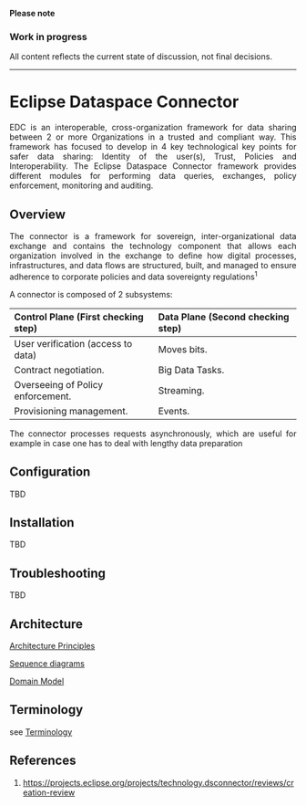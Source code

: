 **Please note**

### Work in progress

All content reflects the current state of discussion, not final decisions.

---

# Eclipse Dataspace Connector

<p style='text-align: justify;'> EDC is an interoperable, cross-organization framework for data sharing between 2 or more Organizations in a trusted and
compliant way. This framework has focused to develop in 4 key technological key points for safer data sharing: Identity
of the user(s), Trust, Policies and Interoperability. The Eclipse Dataspace Connector framework provides different
modules for performing data queries, exchanges, policy enforcement, monitoring and auditing.

## Overview

<p style='text-align: justify;'> The connector is a framework for sovereign, inter-organizational data exchange and contains the technology component that allows each organization involved in the exchange to define how digital processes, infrastructures, and data flows are structured, built, and managed to ensure adherence to corporate policies and data sovereignty regulations<sup>1</sup></p>

A connector is composed of 2 subsystems:

| **Control Plane (First checking step)** | **Data Plane (Second checking step)** |
|:----------------------------------------|:--------------------------------------|
| User verification (access to data)      | Moves bits.                           |
| Contract negotiation.                   | Big Data Tasks.                       |
| Overseeing of Policy enforcement.       | Streaming.                            |
| Provisioning management.                | Events.                               |

<p style='text-align: justify;'> The connector processes requests asynchronously, which are useful for example in case one has to deal with lengthy data preparation</p>

## Configuration

TBD

## Installation

TBD

## Troubleshooting

TBD

## Architecture

[Architecture Principles](architecture-principles.md)

[Sequence diagrams](architecture/README.md)

[Domain Model](domain-model.md)

## Terminology

see [Terminology](Terminology.md)

## References

1. https://projects.eclipse.org/projects/technology.dsconnector/reviews/creation-review
